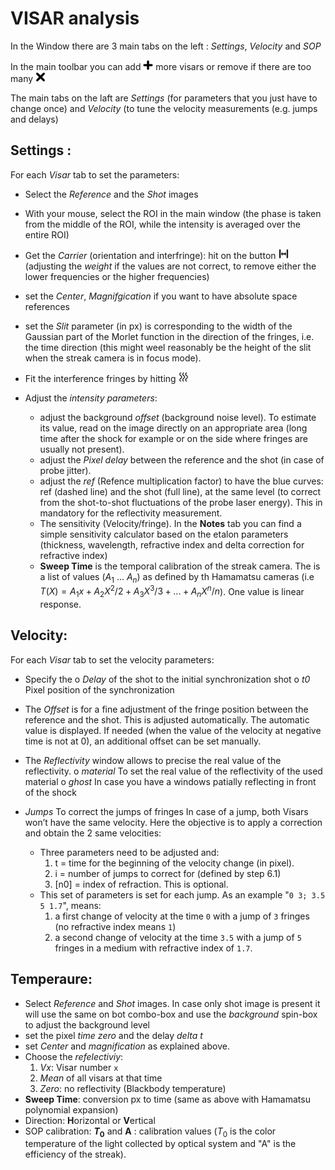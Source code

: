 VISAR analysis
==============

In the Window there are 3 main tabs on the left : *Settings*, *Velocity* and
*SOP*

In the main toolbar you can add <img src="../../resources/icons/plus.png" width="16" /> more visars or remove if there are too many <img src="../../resources/icons/remove.png" width="16" />

The main tabs on the laft are *Settings* (for parameters that you just have to change once) and *Velocity* (to tune the velocity measurements (e.g. jumps and delays)

Settings :
----------

For each *Visar* tab to set the parameters:

  * Select the *Reference* and the *Shot* images
  * With your mouse, select the ROI in the main window (the phase is taken from the middle
    of the ROI, while the intensity is averaged over the entire ROI)
  * Get the *Carrier* (orientation and interfringe): hit on the button <img src="refresh2.png" width="16" />
    (adjusting the *weight* if the values are not correct, to remove
    either the lower frequencies or the higher frequencies)    
  * set the *Center*, *Magnifgication* if you want to have absolute space references
  * set the *Slit* parameter (in px) is corresponding to the
    width of the Gaussian part of the Morlet function in the direction
    of the fringes, i.e. the time direction (this might weel reasonably be the height of the slit when the streak camera is in focus mode).
  * Fit the interference fringes by hitting <img src="refresh.png" width="16" />
  * Adjust the *intensity parameters*: 
  
      * adjust the background *offset* (background noise level). To estimate its value, read on the image directly on an appropriate area (long time after the shock for example or on the side where fringes are usually not present).
      * adjust the *Pixel delay* between the reference and the shot (in case of probe jitter).
      * adjust the *ref* (Refence multiplication factor) to have the blue curves: ref (dashed line) and the shot (full line), at the same level (to correct from the shot-to-shot fluctuations of the probe laser energy). This in mandatory for the reflectivity measurement.
      * The sensitivity (Velocity/fringe). In the **Notes** tab you can find a simple sensitivity calculator based on the etalon parameters (thickness, wavelength, refractive index and delta correction for refractive index)      
      * **Sweep Time** is the temporal calibration of the streak camera. The is a list of values ($A_1$ ... $A_n$) as defined by th Hamamatsu cameras (i.e $T(X)=A_1x+A_2 X^2 /2+A_3 X^3 /3+...+A_n X^n /n$). One value is linear response.

Velocity:
---------

For each *Visar* tab to set the velocity parameters:

  * Specify the 
    o *Delay* of the shot to the initial synchronization shot 
    o *t0* Pixel position of the synchronization
  * The *Offset* is for a fine adjustment of the fringe position between the reference and the shot. This is adjusted automatically. The automatic value is displayed. If needed (when the value of the velocity at negative time is not at 0), an additional offset can be set manually.
  * The *Reflectivity* window allows to precise the real value of the reflectivity.
     o *material* To set the real value of the reflectivity of the used material
     o *ghost* In case you have a windows patially reflecting in front of the shock
  * *Jumps* To correct the jumps of fringes In case of a jump, both Visars won’t have the same velocity. Here the objective is to apply a
    correction and obtain the 2 same velocities:
    
     * Three parameters need to be adjusted and:
         1. t = time for the beginning of the velocity change (in pixel).
         2. i = number of jumps to correct for (defined by step 6.1)
         3. [n0] = index of refraction. This is optional.
     * This set of parameters is set for each jump. As an example "`0 3; 3.5 5 1.7`", means:
         1. a first change of velocity at the time `0` with a jump of `3` fringes (no refractive index means `1`)
         2. a second change of velocity at the time `3.5` with a jump of `5` fringes in a medium with refractive index of `1.7`.

Temperaure:
-----------

  *  Select *Reference* and *Shot* images. In case only shot image is present it will use the same on bot combo-box and use the *background* spin-box to adjust the background level
  *  set the pixel *time zero* and the delay *delta t*
  *  set *Center* and *magnification* as explained above.
  *  Choose the *refelectiviy*:
     1. *Vx*: Visar number `x`
     3. *Mean* of all visars at that time
     4. *Zero*: no reflectivity (Blackbody temperature)
  *  **Sweep Time**: conversion px to time (same as above with Hamamatsu polynomial expansion)
  *  Direction: **H**orizontal or **V**ertical
  *  SOP calibration: **$T_0$** and **A** : calibration values ($T_0$ is the color temperature of the light collected by optical system and "A" is the efficiency of the streak).


